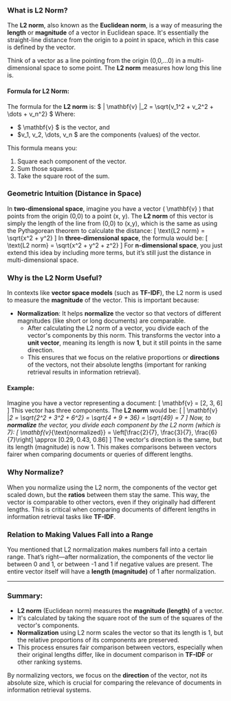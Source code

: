 
### **What is L2 Norm?**
The **L2 norm**, also known as the **Euclidean norm**, is a way of measuring the **length** or **magnitude** of a vector in Euclidean space. It's essentially the straight-line distance from the origin to a point in space, which in this case is defined by the vector.

Think of a vector as a line pointing from the origin (0,0,...0) in a multi-dimensional space to some point. The **L2 norm** measures how long this line is.

#### **Formula for L2 Norm**:
The formula for the **L2 norm** is:
$
\| \mathbf{v} \|_2 = \sqrt{v_1^2 + v_2^2 + \dots + v_n^2}
$
Where:
- $ \mathbf{v} $ is the vector, and
- $v_1, v_2, \dots, v_n $ are the components (values) of the vector.

This formula means you:
1. Square each component of the vector.
2. Sum those squares.
3. Take the square root of the sum.

### **Geometric Intuition (Distance in Space)**
In **two-dimensional space**, imagine you have a vector \( \mathbf{v} \) that points from the origin (0,0) to a point (x, y). The **L2 norm** of this vector is simply the length of the line from (0,0) to (x,y), which is the same as using the Pythagorean theorem to calculate the distance:
\[
\text{L2 norm} = \sqrt{x^2 + y^2}
\]
In **three-dimensional space**, the formula would be:
\[
\text{L2 norm} = \sqrt{x^2 + y^2 + z^2}
\]
For **n-dimensional space**, you just extend this idea by including more terms, but it’s still just the distance in multi-dimensional space.

### **Why is the L2 Norm Useful?**

In contexts like **vector space models** (such as **TF-IDF**), the L2 norm is used to measure the **magnitude** of the vector. This is important because:
- **Normalization**: It helps **normalize** the vector so that vectors of different magnitudes (like short or long documents) are comparable. 
  - After calculating the L2 norm of a vector, you divide each of the vector's components by this norm. This transforms the vector into a **unit vector**, meaning its length is now **1**, but it still points in the same direction.
  - This ensures that we focus on the relative proportions or **directions** of the vectors, not their absolute lengths (important for ranking retrieval results in information retrieval).
  
#### Example: 
Imagine you have a vector representing a document:
\[
\mathbf{v} = [2, 3, 6]
\]
This vector has three components. The **L2 norm** would be:
\[
\| \mathbf{v} \|_2 = \sqrt{2^2 + 3^2 + 6^2} = \sqrt{4 + 9 + 36} = \sqrt{49} = 7
\]
Now, to **normalize** the vector, you divide each component by the L2 norm (which is 7):
\[
\mathbf{v}_{\text{normalized}} = \left[\frac{2}{7}, \frac{3}{7}, \frac{6}{7}\right] \approx [0.29, 0.43, 0.86]
\]
The vector's direction is the same, but its length (magnitude) is now 1. This makes comparisons between vectors fairer when comparing documents or queries of different lengths.

### **Why Normalize?**
When you normalize using the L2 norm, the components of the vector get scaled down, but the **ratios** between them stay the same. This way, the vector is comparable to other vectors, even if they originally had different lengths. This is critical when comparing documents of different lengths in information retrieval tasks like **TF-IDF**.

### **Relation to Making Values Fall into a Range**
You mentioned that L2 normalization makes numbers fall into a certain range. That’s right—after normalization, the components of the vector lie between 0 and 1, or between -1 and 1 if negative values are present. The entire vector itself will have a **length (magnitude)** of 1 after normalization.

---

### **Summary**:
- **L2 norm** (Euclidean norm) measures the **magnitude (length)** of a vector.
- It's calculated by taking the square root of the sum of the squares of the vector's components.
- **Normalization** using L2 norm scales the vector so that its length is 1, but the relative proportions of its components are preserved.
- This process ensures fair comparison between vectors, especially when their original lengths differ, like in document comparison in **TF-IDF** or other ranking systems.

By normalizing vectors, we focus on the **direction** of the vector, not its absolute size, which is crucial for comparing the relevance of documents in information retrieval systems.

